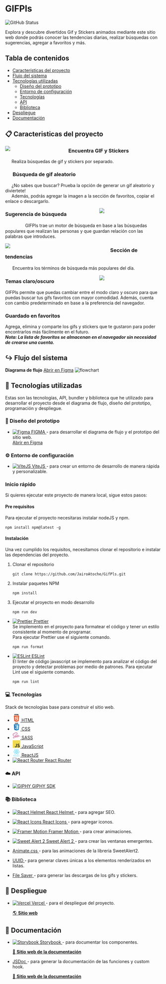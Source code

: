 # GIFPls

![GitHub Status](https://img.shields.io/badge/Status-Concluido-blueviolet)

Explora y descubre divertidos Gif y Stickers animados mediante este sitio web donde podrás conocer las tendencias diarias, realizar búsquedas con sugerencias, agregar a favoritos y más.

## Tabla de contenidos

- [Características del proyecto](#caracteristicas-del-proyecto)
- [Flujo del sistema](#flujo-del-sistema)
- [Tecnologías utilizadas](#tecnologías-utilizadas)
  - [Diseño del prototipo](#diseño-del-prototipo)
  - [Entorno de configuración](#entorno-de-configuración)
  - [Tecnologías](#tecnologías)
  - [API](#api)
  - [Biblioteca](#biblioteca)
- [Despliegue](#despliegue)
- [Documentación](#documentación)

## 📋 Caracteristicas del proyecto <a name="caracteristicas-del-proyecto"></a>

<img src="https://user-images.githubusercontent.com/44626985/197085733-5f6e30d3-ef8c-4cc8-9802-155b398650a3.gif" width="180" align="left" />

### ⠀⠀Encuentra GIF y Stickers

⠀⠀Realiza búsquedas de gif y stickers por separado.

### ⠀⠀Búsqueda de gif aleatorio

⠀⠀¿No sabes que buscar? Prueba la opción de generar un gif aleatorio y diviertete! <br>
⠀⠀Además, podrás agregar la imagen a la sección de favoritos, copiar el enlace o descargarlo.

<img src="https://user-images.githubusercontent.com/44626985/197076433-0857c2e7-8bb3-4304-85f2-6b00279bd36c.gif" width="200" align="right" />

### Sugerencia de búsqueda

ㅤㅤㅤㅤㅤGIFPls trae un motor de búsqueda en base a las búsquedas populares que realizan las personas y que guardan relación con las palabras que introduces.

<img src="https://user-images.githubusercontent.com/44626985/197077078-0cbd1217-102b-4a34-b2d7-eabcb8876fbd.gif" width="300" align="left"/>

### ‍‍‍‍‍⠀⠀ㅤSección de tendencias

⠀ㅤEncuentra los términos de búsqueda más populares del día.

<img src="https://user-images.githubusercontent.com/44626985/197085343-f36b9441-6d1a-485c-811a-8cb7c5109953.gif" width="200" align="right"/>

### Temas claro/oscuro

GIFPls permite que puedas cambiar entre el modo claro y oscuro para que puedas buscar tus gifs favoritos con mayor comodidad. Además, cuenta con cambio predeterminado en base a la preferencia del navegador.

### Guardado en favoritos

Agrega, elimina y comparte los gifs y stickers que te gustaron para poder encontrarlos más fácilmente en el futuro. <br>
**_Nota: La lista de favoritos se almacenan en el navegador sin necesidad de crearse una cuenta._**

## ↪️ Flujo del sistema <a name="flujo-del-sistema"></a>

**Diagrama de flujo** [Abrir en Figma](https://www.figma.com/file/Yx6gfpIu7ybjEW1VqQdeZ6/Diagrama-de-flujo---GifPls?node-id=0%3A1)
![flowchart](https://user-images.githubusercontent.com/44626985/197268815-8bd07801-76fe-49d6-815b-38068b2c23d2.jpg)

## 🔧 Tecnologías utilizadas <a name="tecnologías-utilizadas"></a>

Estas son las tecnologías, API, bundler y biblioteca que he utilizado para desarrollar el proyecto desde el diagrama de flujo, diseño del prototipo, programación y despliegue.

### 📐 Diseño del prototipo <a name="diseño-del-prototipo"></a>

- <a href="https://www.figma.com/" target="_blank" rel="noreferrer"> <img src="https://www.vectorlogo.zone/logos/figma/figma-icon.svg" alt="Figma" width="25" height="25" /> FIGMA </a> - para desarrollar el diagrama de flujo y el prototipo del sitio web. <br>
  [Abrir en Figma](https://www.figma.com/file/4Svelf43PGKQzx5u2T7CvA/Untitled)

### ⚙️ Entorno de configuración <a name="entorno-de-configuración"></a>

- <a href="https://vitejs.dev/" target="_blank" rel="noreferrer"> <img src="https://cdn.worldvectorlogo.com/logos/vitejs.svg" alt="ViteJS" width="25" height="25"/> ViteJS </a> - para crear un entorno de desarrollo de manera rápida y personalizable.

### Inicio rápido

Si quieres ejecutar este proyecto de manera local, sigue estos pasos:

#### Pre requisitos

Para ejecutar el proyecto necesitaras instalar nodeJS y npm.

```
npm install npm@latest -g
```

#### Instalación

Una vez cumplido los requisitos, necesitamos clonar el repositorio e instalar las dependencias del proyecto.

1. Clonar el repositorio
   ```
   git clone https://github.com/JairoAtoche/GifPls.git
   ```
2. Instalar paquetes NPM
   ```
   npm install
   ```
3. Ejecutar el proyecto en modo desarrollo
   ```
   npm run dev
   ```

- <a href="https://prettier.io/" target="_blank" rel="noreferrer"> <img src="https://prettier.io/icon.png" alt="Prettier" width="25" height="25" /> Prettier </a> <br>
  Se implemento en el proyecto para formatear el código y tener un estilo consistente al momento de programar.<br>
  Para ejecutar Prettier use el siguiente comando.

  ```
  npm run format
  ```

- <a href="https://eslint.org/" target="_blank" rel="noreferrer"> <img src="https://camo.githubusercontent.com/a5e575e94f48ea666506fe28bf0eaf475ef28b2ed8e5b829e48a21f9c6390d49/68747470733a2f2f63646e2e776f726c64766563746f726c6f676f2e636f6d2f6c6f676f732f65736c696e742e737667" alt="ESLint" width="25" height="25" /> ESLint </a><br>
  El linter de código javascript se implemento para analizar el código del proyecto y detectar problemas por medio de patrones.
  Para ejecutar Lint use el siguiente comando.
  ```
  npm run lint
  ```

### 💻 Tecnologías <a name="tecnologías"></a>

Stack de tecnologías base para construir el sitio web.

- <a href="https://www.w3.org/html/" target="_blank" rel="noreferrer"> <img src="https://raw.githubusercontent.com/devicons/devicon/master/icons/html5/html5-original-wordmark.svg" alt="HTML" width="25" height="25"/> HTML </a>
- <a href="https://www.w3schools.com/css/" target="_blank" rel="noreferrer"> <img src="https://raw.githubusercontent.com/devicons/devicon/master/icons/css3/css3-original-wordmark.svg" alt="CSS" width="25" height="25"/> CSS </a>
- <a href="https://sass-lang.com" target="_blank" rel="noreferrer"> <img src="https://raw.githubusercontent.com/devicons/devicon/master/icons/sass/sass-original.svg" alt="SASS" width="25" height="25"/> SASS </a>
- <a href="https://developer.mozilla.org/en-US/docs/Web/JavaScript" target="_blank" rel="noreferrer"> <img src="https://raw.githubusercontent.com/devicons/devicon/master/icons/javascript/javascript-original.svg" alt="JavaScript" width="25" height="25"/> JavaScript </a>
- <a href="https://reactjs.org/" target="_blank" rel="noreferrer"> <img src="https://raw.githubusercontent.com/devicons/devicon/master/icons/react/react-original-wordmark.svg" alt="ReactJS" width="25" height="25"/> ReactJS </a>
- <a href="https://reactrouter.com/" target="_blank" rel="noreferrer"> <img src="https://res.cloudinary.com/practicaldev/image/fetch/s--vtI2NHvd--/c_imagga_scale,f_auto,fl_progressive,h_900,q_auto,w_1600/https://dev-to-uploads.s3.amazonaws.com/uploads/articles/q0lj87mz6whntv2zbxdm.png" alt="React Router" width="40" height="25"/> React Router </a>

### ☁️ API <a name="api"></a>

- <a href="https://developers.giphy.com/" target="_blank" rel="noreferrer"> <img src="https://cdn.worldvectorlogo.com/logos/giphy-logo-1.svg" alt="GIPHY" width="25" height="25"/> GIPHY SDK </a>

### 📚 Biblioteca <a name="biblioteca"></a>

- <a href="https://www.npmjs.com/package/react-helmet" target="_blank" rel="noreferrer"> <img src="https://miro.medium.com/max/600/0*LPvu8HCNQfYNPK7I" alt="React Helmet" width="25" height="25"/> React Helmet </a> - para agregar SEO.

- <a href="https://react-icons.github.io/react-icons/" target="_blank" rel="noreferrer"> <img src="https://camo.githubusercontent.com/48d099290b4cb2d7937bcd96e8497cf1845b54a810a6432c70cf944b60b40c77/68747470733a2f2f7261776769742e636f6d2f676f72616e67616a69632f72656163742d69636f6e732f6d61737465722f72656163742d69636f6e732e737667" alt="React Icons" width="25" height="25"/> React Icons </a> - para agregar iconos.

- <a href="https://www.framer.com/motion/" target="_blank" rel="noreferrer"> <img src="https://user-images.githubusercontent.com/44626985/197283954-87da4751-ab77-42b6-a70d-e9e08ab541b6.png" alt="Framer Motion" width="25" height="25"/> Framer Motion </a> - para crear animaciones.

- <a href="https://sweetalert2.github.io/" target="_blank" rel="noreferrer"> <img src="https://avatars.githubusercontent.com/u/35137722?s=200&v=4" alt="Sweet Alert 2" width="25" height="25"/> Sweet Alert 2 </a> - para crear las ventanas emergentes.

- <a href="https://animate.style/" target="_blank" rel="noreferrer"> Animate.css </a> - para las animaciones de la libreria SweetAlert2.

- <a href="https://www.npmjs.com/package/uuid/" target="_blank" rel="noreferrer"> UUID </a> - para generar claves únicas a los elementos renderizados en listas.

- <a href="https://www.npmjs.com/package/file-saver/" target="_blank" rel="noreferrer"> File Saver </a> - para generar las descargas de los gifs y stickers.

## 🚀 Despliegue <a name="despliegue"></a>

- <a href="https://vercel.com/" target="_blank" rel="noreferrer"> <img src="https://camo.githubusercontent.com/add2c9721e333f0043ac938f3dadbc26a282776e01b95b308fcaba5afaf74ae3/68747470733a2f2f6173736574732e76657263656c2e636f6d2f696d6167652f75706c6f61642f76313538383830353835382f7265706f7369746f726965732f76657263656c2f6c6f676f2e706e67" alt="Vercel" width="25" height="25"/> Vercel </a> - para el despliegue del proyecto.<br>

  [🌎 **Sitio web**](https://gifpls.vercel.app)

## 📄 Documentación <a name="documentación"></a>

- <a href="https://storybook.js.org/" target="_blank" rel="noreferrer"> <img src="https://avatars.githubusercontent.com/u/22632046?s=200&v=4" alt="Storybook" width="25" height="25"/> Storybook </a> - para documentar los componentes.<br>

  [📄 **Sitio web de la documentación**]()

- <a href="https://jsdoc.app/" target="_blank" rel="noreferrer"> JSDoc </a> - para generar la documentación de las funciones y custom hook.<br>

  [📄 **Sitio web de la documentación**](https://jairoatoche.github.io/GifPls/)
